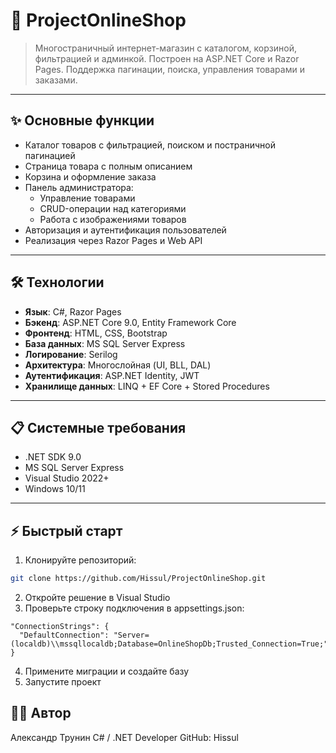# 🛒 ProjectOnlineShop

> Многостраничный интернет-магазин с каталогом, корзиной, фильтрацией и админкой. Построен на ASP.NET Core и Razor Pages. Поддержка пагинации, поиска, управления товарами и заказами.

---

## ✨ Основные функции

- Каталог товаров с фильтрацией, поиском и постраничной пагинацией
- Страница товара с полным описанием
- Корзина и оформление заказа
- Панель администратора:
  - Управление товарами
  - CRUD-операции над категориями
  - Работа с изображениями товаров
- Авторизация и аутентификация пользователей
- Реализация через Razor Pages и Web API

---

## 🛠 Технологии

- **Язык**: C#, Razor Pages
- **Бэкенд**: ASP.NET Core 9.0, Entity Framework Core
- **Фронтенд**: HTML, CSS, Bootstrap
- **База данных**: MS SQL Server Express
- **Логирование**: Serilog
- **Архитектура**: Многослойная (UI, BLL, DAL)
- **Аутентификация**: ASP.NET Identity, JWT
- **Хранилище данных**: LINQ + EF Core + Stored Procedures

---

## 📋 Системные требования

- .NET SDK 9.0
- MS SQL Server Express
- Visual Studio 2022+
- Windows 10/11

---

## ⚡️ Быстрый старт

1. Клонируйте репозиторий:
```bash
git clone https://github.com/Hissul/ProjectOnlineShop.git
```
2. Откройте решение в Visual Studio
3. Проверьте строку подключения в appsettings.json:

```
"ConnectionStrings": {
  "DefaultConnection": "Server=(localdb)\\mssqllocaldb;Database=OnlineShopDb;Trusted_Connection=True;"
}
```
4. Примените миграции и создайте базу
5. Запустите проект 

## 👨‍💻 Автор
Александр Трунин
C# / .NET Developer
GitHub: Hissul
